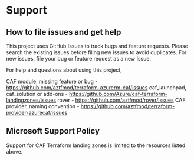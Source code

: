 # Support

## How to file issues and get help

This project uses GitHub Issues to track bugs and feature requests. Please search the existing
issues before filing new issues to avoid duplicates.  For new issues, file your bug or
feature request as a new Issue.

For help and questions about using this project, 

CAF module, missing feature or bug - https://github.com/aztfmod/terraform-azurerm-caf/issues
caf_launchpad, caf_solution or add-ons - https://github.com/Azure/caf-terraform-landingzones/issues
rover - https://github.com/aztfmod/rover/issues
CAF provider, naming convention - https://github.com/aztfmod/terraform-provider-azurecaf/issues

## Microsoft Support Policy

Support for CAF Terraform landing zones is limited to the resources listed above.
